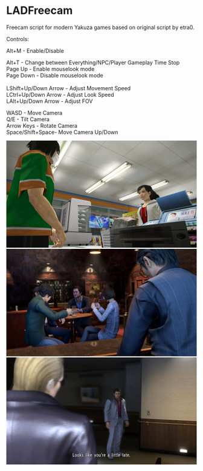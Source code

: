 # LADFreecam
 Freecam script for modern Yakuza games based on original script by etra0.

Controls:

Alt+M - Enable/Disable

Alt+T - Change between Everything/NPC/Player Gameplay Time Stop\
Page Up - Enable mouselook mode\
Page Down - Disable mouselook mode
<br><br>
LShift+Up/Down Arrow - Adjust Movement Speed\
LCtrl+Up/Down Arrow - Adjust Look Speed\
LAlt+Up/Down Arrow - Adjust FOV

WASD - Move Camera\
Q/E - Tilt Camera\
Arrow Keys - Rotate Camera\
Space/Shift+Space- Move Camera Up/Down

![Image](https://github.com/Fronkln/LADFreecam/blob/main/image1.jpg)<br>
![Image](https://github.com/Fronkln/LADFreecam/blob/main/image2.jpg)<br>
![Image](https://github.com/Fronkln/LADFreecam/blob/main/image3.jpg)
